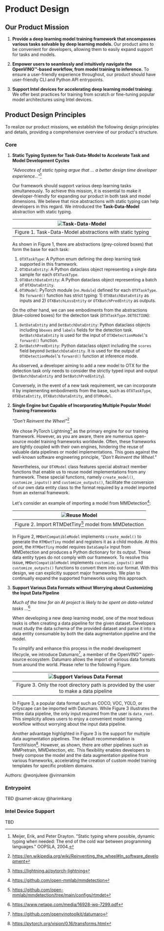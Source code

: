 # Product Design

## Our Product Mission

1. **Provide a deep learning model training framework that encompasses various tasks solvable by deep learning models.** Our product aims to be convenient for developers, allowing them to easily expand support for tasks and models.

2. **Empower users to seamlessly and intuitively navigate the OpenVINO™-based workflow, from model training to inference.** To ensure a user-friendly experience throughout, our product should have user-friendly CLI and Python API entrypoints.

3. **Support Intel devices for accelerating deep learning model training:** We offer best practices for training from scratch or fine-tuning popular model architectures using Intel devices.

## Product Design Principles

To realize our product missions, we establish the following design principles and details, providing a comprehensive overview of our product's structure.

### Core

1. **Static Typing System for Task-Data-Model to Accelerate Task and Model Development Cycles**

   _"Advocates of static typing argue that ... a better design time developer experience..."_[^1]

   Our framework should support various deep learning tasks simultaneously.
   To achieve this mission, it is essential to make it developer-friendly for expanding our product in both task and model dimensions.
   We believe that nice abstractions with static typing can help developers in this regard.
   We introduced the **Task-Data-Model** abstraction with static typing.

   | ![Task-Data-Model](./images/product_design/task_data_model.png) |
   | :-------------------------------------------------------------: |
   |    Figure 1. Task-Data-Model abstractions with static typing    |

   As shown in Figure 1, there are abstractions (grey-colored boxes) that form the base for each task:

   1. `OTXTaskType`: A Python enum defining the deep learning task supported in this framework.
   2. `OTXDataEntity`: A Python dataclass object representing a single data sample for each `OTXTaskType`.
   3. `OTXBatchDataEntity`: A Python dataclass object representing a batch of `OTXDataEntity`.
   4. `OTXModel`: PyTorch module (`nn.Module`) defined for each `OTXTaskType`.
      Its `forward()` function has strict typing: 1) `OTXBatchDataEntity` as inputs and 2) `OTXBatchLossEntity` or `OTXBatchPredEntity` as outputs.

   On the other hand, we can see embodiments from the abstractions (blue-colored boxes) for the detection task (`OTXTaskType.DETECTION`):

   1. `DetDataEntity` and `DetBatchDataEntity`: Python dataclass objects including `bboxes` and `labels` fields for the detection task.
      `DetBatchDataEntity` is used for the input of `OTXDetectionModel`'s `forward()` function.
   2. `DetBatchPredEntity`: Python dataclass object including the `scores` field beyond `DetBatchDataEntity`.
      It is used for the output of `OTXDetectionModel`'s `forward()` function at inference mode.

   As observed, a developer aiming to add a new model to OTX for the detection task only needs to consider the strictly typed input and output (`DetBatchDataEntity` and `DetBatchPredEntity`).

   Conversely, in the event of a new task requirement, we can incorporate it by implementing embodiments from the base, such as `OTXTaskType`, `OTXDataEntity`, `OTXBatchDataEntity`, and `OTXModel`.

2. **Single Engine but Capable of Incorporating Multiple Popular Model Training Frameworks**

   _"Don't Reinvent the Wheel"_[^2]

   We chose PyTorch Lightning[^3] as the primary engine for our training framework.
   However, as you are aware, there are numerous open-source model training frameworks worldwide.
   Often, these frameworks are tightly coupled with their own engines, hindering the reuse of valuable data pipelines or model implementations.
   This goes against the well-known software engineering principle, _"Don't Reinvent the Wheel."_

   Nevertheless, our `OTXModel` class features special abstract member functions that enable us to reuse model implementations from any framework.
   These special functions, namely `create_model()`, `customize_inputs()` and `customize_outputs()`, facilitate the conversion of our own data entity class to the format required by a model imported from an external framework.

   Let's consider an example of importing a model from MMDetection[^4]:

   | ![Reuse Model](./images/product_design/reuse_model.png) |
   | :-----------------------------------------------------: |
   | Figure 2. Import RTMDetTiny[^5] model from MMDetection  |

   In Figure 2, `MMDetCompatibleModel` implements `create_model()` to generate the `RTMDetTiny` model and registers it as a child module.
   At this point, the `RTMDetTiny` model requires `DataSample` input from MMDetection and produces a Python dictionary for its output.
   These data entity types do not comply with our framework.
   To resolve this issue, `MMDetCompatibleModel` implements `customize_inputs()` and `customize_outputs()` functions to convert them into our format.
   With this design, we can explicitly support major frameworks. We plan to continually expand the supported frameworks using this approach.

3. **Support Various Data Formats without Worrying about Customizing the Input Data Pipeline**

   _Much of the time for an AI project is likely to be spent on data-related tasks ..._[^6]

   When developing a new deep learning model, one of the most tedious tasks is often creating a data pipeline for the given dataset.
   Developers must study the data schema of the provided dataset and parse it into a data entity consumable by both the data augmentation pipeline and the model.

   To simplify and enhance this process in the model development lifecycle, we introduce Datumaro[^7], a member of the OpenVINO™ open-source ecosystem.
   Datumaro allows the import of various data formats from around the world.
   Please refer to the following Figure.

   | ![Support Various Data Format](./images/product_design/support_various_data_format.png) |
   | :-------------------------------------------------------------------------------------: |
   | Figure 3. Only the root directory path is provided by the user to make a data pipeline  |

   In Figure 3, a popular data format such as COCO, VOC, YOLO, or Cityscape can be imported with Datumaro.
   While Figure 3 illustrates the entire data pipeline, the only input required from the user is `data_root`.
   This simplicity allows users to enjoy a convenient model training workflow without worrying about the input data pipeline.

   Another advantage highlighted in Figure 3 is the support for multiple data augmentation pipelines.
   The default recommendation is TorchVision[^8].
   However, as shown, there are other pipelines such as MMPretrain, MMDetection, etc.
   This flexibility enables developers to freely compose the model and the data augmentation pipeline from various frameworks, accelerating the creation of custom model training templates for specific problem domains.

Authors: @wonjuleee @vinnamkim

### Entrypoint

TBD @samet-akcay @harimkang

### Intel Device Support

TBD

[^1]: Meijer, Erik, and Peter Drayton. "Static typing where possible, dynamic typing when needed: The end of the cold war between programming languages." OOPSLA, 2004.
[^2]: https://en.wikipedia.org/wiki/Reinventing_the_wheel#In_software_development
[^3]: https://lightning.ai/pytorch-lightning
[^4]: https://github.com/open-mmlab/mmdetection
[^5]: https://github.com/open-mmlab/mmdetection/tree/main/configs/rtmdet
[^6]: https://www.netapp.com/media/16928-wp-7299.pdf
[^7]: https://github.com/openvinotoolkit/datumaro
[^8]: https://pytorch.org/vision/0.16/transforms.html
